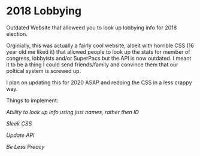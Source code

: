 # 2018 Lobbying 
Outdated Website that alloweed you to look up lobbying info for 2018 election.

Orginially, this was actually a fairly cool website, albeit with horrible CSS (16 year old me liked it) that allowed people to look up the stats for member of congress, lobbyists and/or SuperPacs but the API is now outdated. I meant it to be a thing I could send friends/family and convince them that our poltical system is screwed up. 

I plan on updating this for 2020 ASAP and redoing the CSS in a less crappy way. 

Things to implement:

*Ability to look up info using just names, rather then ID*

*Sleek CSS* 

*Update API*

*Be Less Preacy*
